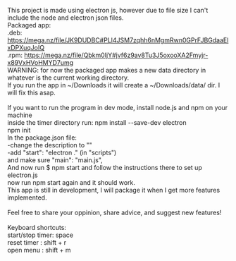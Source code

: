 This project is made using electron js, however due to file size I can't include the node and electron json files.<br>
Packaged app:<br>
.deb: https://mega.nz/file/JK9DUDBC#PLl4JSM7zqhh6nMgmRwn0GPrFJBGdaaElxDPXuqJoIQ <br>
.rpm: https://mega.nz/file/Qbkm0IjY#jvf6z9av8Tu3J5oxooXA2Fmyjr-x89VxHVoHMYD7umg <br>
WARNING: for now the packaged app makes a new data directory in whatever is the current working directory.<br>
If you run the app in ~/Downloads it will create a ~/Downloads/data/ dir. I will fix this asap.<br>
<br>
If you want to run the program in dev mode, install node.js and npm on your machine<br>
inside the timer directory run:
npm install --save-dev electron<br>
npm init<br>
In the package.json file:<br>
-change the description to ""<br>
-add "start": "electron ." (in "scripts")<br>
and make sure "main": "main.js",<br>
And now run $ npm start and follow the instructions there to set up electron.js<br>
now run npm start again and it should work.<br>
This app is still in development, I will package it when I get more features implemented.<br>
<br>
Feel free to share your oppinion, share advice, and suggest new features!<br>
<br>
Keyboard shortcuts:<br>
start/stop timer: space<br>
reset timer     : shift + r<br>
open menu       : shift + m<br>
